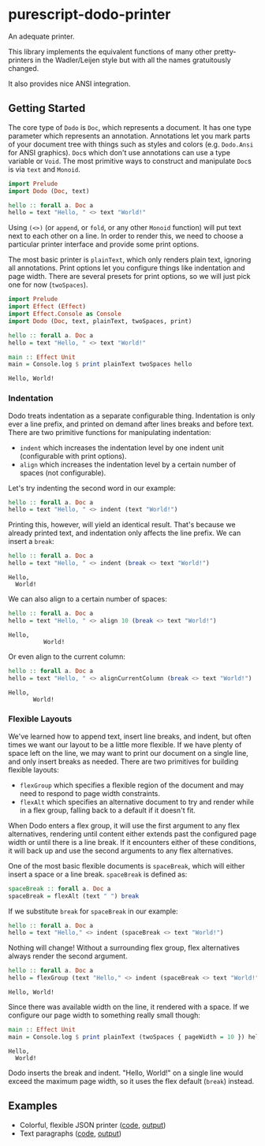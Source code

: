 # purescript-dodo-printer

An adequate printer.

This library implements the equivalent functions of many other pretty-printers in
the Wadler/Leijen style but with all the names gratuitously changed.

It also provides nice ANSI integration.

## Getting Started

The core type of `Dodo` is `Doc`, which represents a document. It has one
type parameter which represents an annotation. Annotations let you mark parts
of your document tree with things such as styles and colors (e.g. `Dodo.Ansi`
for ANSI graphics). `Doc`s which don't use annotations can use a type
variable or `Void`. The most primitive ways to construct and manipulate
`Doc`s is via `text` and `Monoid`.

```purescript
import Prelude
import Dodo (Doc, text)

hello :: forall a. Doc a
hello = text "Hello, " <> text "World!"
```

Using `(<>)` (or `append`, or `fold`, or any other `Monoid` function) will put
text next to each other on a line. In order to render this, we need to choose
a particular printer interface and provide some print options.

The most basic printer is `plainText`, which only renders plain text,
ignoring all annotations. Print options let you configure things like
indentation and page width. There are several presets for print options, so
we will just pick one for now (`twoSpaces`).

```purescript
import Prelude
import Effect (Effect)
import Effect.Console as Console
import Dodo (Doc, text, plainText, twoSpaces, print)

hello :: forall a. Doc a
hello = text "Hello, " <> text "World!"

main :: Effect Unit
main = Console.log $ print plainText twoSpaces hello
```
```
Hello, World!
```

### Indentation

Dodo treats indentation as a separate configurable thing. Indentation is only
ever a line prefix, and printed on demand after lines breaks and before text.
There are two primitive functions for manipulating indentation:

* `indent` which increases the indentation level by one indent unit
  (configurable with print options).
* `align` which increases the indentation level by a certain number of spaces
  (not configurable).

Let's try indenting the second word in our example:

```purescript
hello :: forall a. Doc a
hello = text "Hello, " <> indent (text "World!")
```

Printing this, however, will yield an identical result. That's because we
already printed text, and indentation only affects the line prefix. We can
insert a `break`:

```purescript
hello :: forall a. Doc a
hello = text "Hello, " <> indent (break <> text "World!")
```
```
Hello,
  World!
```

We can also align to a certain number of spaces:

```purescript
hello :: forall a. Doc a
hello = text "Hello, " <> align 10 (break <> text "World!")
```
```
Hello,
          World!
```

Or even align to the current column:

```purescript
hello :: forall a. Doc a
hello = text "Hello, " <> alignCurrentColumn (break <> text "World!")
```
```
Hello,
       World!
```

### Flexible Layouts

We've learned how to append text, insert line breaks, and indent, but often
times we want our layout to be a little more flexible. If we have plenty of
space left on the line, we may want to print our document on a single line,
and only insert breaks as needed. There are two primitives for building
flexible layouts:

* `flexGroup` which specifies a flexible region of the document and may
  need to respond to page width constraints.
* `flexAlt` which specifies an alternative document to try and render while
  in a flex group, falling back to a default if it doesn't fit.

When Dodo enters a flex group, it will use the first argument to any flex
alternatives, rendering until content either extends past the configured
page width or until there is a line break. If it encounters either of these
conditions, it will back up and use the second arguments to any flex
alternatives.

One of the most basic flexible documents is `spaceBreak`, which will either
insert a space or a line break. `spaceBreak` is defined as:

```purescript
spaceBreak :: forall a. Doc a
spaceBreak = flexAlt (text " ") break
```

If we substitute `break` for `spaceBreak` in our example:

```purescript
hello :: forall a. Doc a
hello = text "Hello," <> indent (spaceBreak <> text "World!")
```

Nothing will change! Without a surrounding flex group, flex alternatives
always render the second argument.

```purescript
hello :: forall a. Doc a
hello = flexGroup (text "Hello," <> indent (spaceBreak <> text "World!"))
```
```
Hello, World!
```

Since there was available width on the line, it rendered with a space. If we
configure our page width to something really small though:

```purescript
main :: Effect Unit
main = Console.log $ print plainText (twoSpaces { pageWidth = 10 }) hello
```
```
Hello,
  World!
```

Dodo inserts the break and indent. "Hello, World!" on a single line would
exceed the maximum page width, so it uses the flex default (`break`) instead.

## Examples

* Colorful, flexible JSON printer ([code](test/snapshots/DodoExampleJson.purs), [output](test/snapshots/DodoExampleJson.output))
* Text paragraphs ([code](test/snapshots/DodoTextParagraph.purs), [output](test/snapshots/DodoTextParagraph.output))
